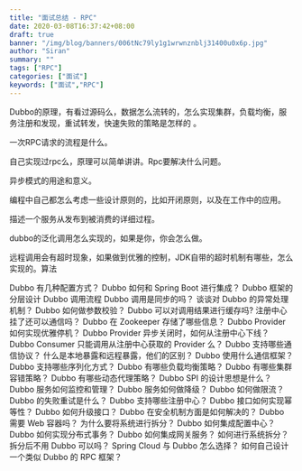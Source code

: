 ```yaml
---
title: "面试总结 - RPC"
date: 2020-03-08T16:37:42+08:00
draft: true
banner: "/img/blog/banners/006tNc79ly1g1wrwnznblj31400u0x6p.jpg"
author: "Siran"
summary: ""
tags: ["RPC"]
categories: ["面试"]
keywords: ["面试","RPC"]
---
```


Dubbo的原理，有看过源码么，数据怎么流转的，怎么实现集群，负载均衡，服务注册和发现，重试转发，快速失败的策略是怎样的 。

一次RPC请求的流程是什么。

自己实现过rpc么，原理可以简单讲讲。Rpc要解决什么问题。

异步模式的用途和意义。

编程中自己都怎么考虑一些设计原则的，比如开闭原则，以及在工作中的应用。


描述一个服务从发布到被消费的详细过程。

dubbo的泛化调用怎么实现的，如果是你，你会怎么做。

远程调用会有超时现象，如果做到优雅的控制，JDK自带的超时机制有哪些，怎么实现的。算法

Dubbo 有几种配置方式？
Dubbo 如何和 Spring Boot 进行集成？
Dubbo 框架的分层设计
Dubbo 调用流程
Dubbo 调用是同步的吗？
谈谈对 Dubbo 的异常处理机制？
Dubbo 如何做参数校验？
Dubbo 可以对调用结果进行缓存吗?
注册中心挂了还可以通信吗？
Dubbo 在 Zookeeper 存储了哪些信息？
Dubbo Provider 如何实现优雅停机？
Dubbo Provider 异步关闭时，如何从注册中心下线？
Dubbo Consumer 只能调用从注册中心获取的 Provider 么？
Dubbo 支持哪些通信协议？
什么是本地暴露和远程暴露，他们的区别？
Dubbo 使用什么通信框架？
Dubbo 支持哪些序列化方式？
Dubbo 有哪些负载均衡策略？
Dubbo 有哪些集群容错策略？
Dubbo 有哪些动态代理策略？
Dubbo SPI 的设计思想是什么？
Dubbo 服务如何监控和管理？
Dubbo 服务如何做降级？
Dubbo 如何做限流？
Dubbo 的失败重试是什么？
Dubbo 支持哪些注册中心？
Dubbo 接口如何实现幂等性？
Dubbo 如何升级接口？
Dubbo 在安全机制方面是如何解决的？
Dubbo 需要 Web 容器吗？
为什么要将系统进行拆分？
Dubbo 如何集成配置中心？
Dubbo 如何实现分布式事务？
Dubbo 如何集成网关服务？
如何进行系统拆分？
拆分后不用 Dubbo 可以吗？
Spring Cloud 与 Dubbo 怎么选择？
如何自己设计一个类似 Dubbo 的 RPC 框架？